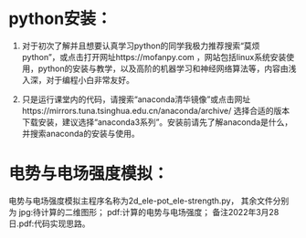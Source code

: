 # python安装：

1. 对于初次了解并且想要认真学习python的同学我极力推荐搜索“莫烦python”，或点击打开网址https://mofanpy.com ，网站包括linux系统安装使用，python的安装与教学，以及高阶的机器学习和神经网络算法等，内容由浅入深，对于编程小白非常友好。

2. 只是运行课堂内的代码，请搜索“anaconda清华镜像”或点击网址https://mirrors.tuna.tsinghua.edu.cn/anaconda/archive/ 选择合适的版本下载安装，建议选择“anaconda3系列”。安装前请先了解anaconda是什么，并搜索anaconda的安装与使用。

# 电势与电场强度模拟：
电势与电场强度模拟主程序名称为2d_ele-pot_ele-strength.py，
其余文件分别为
jpg:待计算的二维图形；
pdf:计算的电势与电场强度；
备注2022年3月28日.pdf:代码实现思路。



